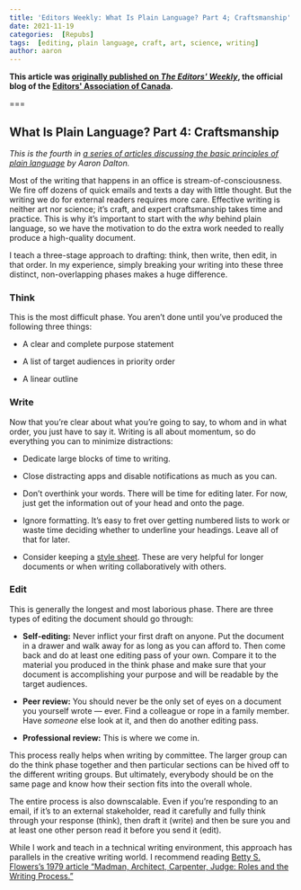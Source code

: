 ```yaml
---
title: 'Editors Weekly: What Is Plain Language? Part 4; Craftsmanship'
date: 2021-11-19
categories:  [Repubs]
tags:  [editing, plain language, craft, art, science, writing]
author: aaron
---
```


**This article was [originally published on *The Editors' Weekly*](http://blog.editors.ca/?p=9659), the official blog of the [Editors' Association of Canada](http://editors.ca).**

===

## What Is Plain Language? Part 4: Craftsmanship

*This is the fourth in [a series of articles discussing the basic principles of
plain language](https://blog.editors.ca/?tag=plain-language) by Aaron Dalton.*

Most of the writing that happens in an office is stream-of-consciousness. We
fire off dozens of quick emails and texts a day with little thought. But the
writing we do for external readers requires more care. Effective writing is
neither art nor science; it’s craft, and expert craftsmanship takes time and
practice. This is why it’s important to start with the *why* behind plain
language, so we have the motivation to do the extra work needed to really
produce a high-quality document.

I teach a three-stage approach to drafting: think, then write, then edit, in
that order. In my experience, simply breaking your writing into these three
distinct, non-overlapping phases makes a huge difference.

### Think

This is the most difficult phase. You aren’t done until you’ve produced the
following three things:

- A clear and complete purpose statement

- A list of target audiences in priority order

- A linear outline

### Write

Now that you’re clear about what you’re going to say, to whom and in what order,
you just have to say it. Writing is all about momentum, so do everything you can
to minimize distractions:

- Dedicate large blocks of time to writing.

- Close distracting apps and disable notifications as much as you can.

- Don’t overthink your words. There will be time for editing later. For now, just get the information out of your head and onto the page.

- Ignore formatting. It’s easy to fret over getting numbered lists to work or
    waste time deciding whether to underline your headings. Leave all of that
    for later.

- Consider keeping a [style sheet](https://blog.editors.ca/?p=7426). These are
    very helpful for longer documents or when writing collaboratively with
    others.

### Edit

This is generally the longest and most laborious phase. There are three types of
editing the document should go through:

- **Self-editing:** Never inflict your first draft on anyone. Put the document
    in a drawer and walk away for as long as you can afford to. Then come back
    and do at least one editing pass of your own. Compare it to the material you
    produced in the think phase and make sure that your document is
    accomplishing your purpose and will be readable by the target audiences.

- **Peer review:** You should never be the only set of eyes on a document you
    yourself wrote — ever. Find a colleague or rope in a family member.
    Have *someone* else look at it, and then do another editing pass.

- **Professional review:** This is where we come in.

This process really helps when writing by committee. The larger group can do the
think phase together and then particular sections can be hived off to the
different writing groups. But ultimately, everybody should be on the same page
and know how their section fits into the overall whole.

The entire process is also downscalable. Even if you’re responding to an email,
if it’s to an external stakeholder, read it carefully and fully think through
your response (think), then draft it (write) and then be sure you and at least
one other person read it before you send it (edit).

While I work and teach in a technical writing environment, this approach has
parallels in the creative writing world. I recommend reading [Betty S. Flowers’s
1979 article “Madman, Architect, Carpenter, Judge: Roles and the Writing
Process.”](https://www.jstor.org/stable/41962375)
